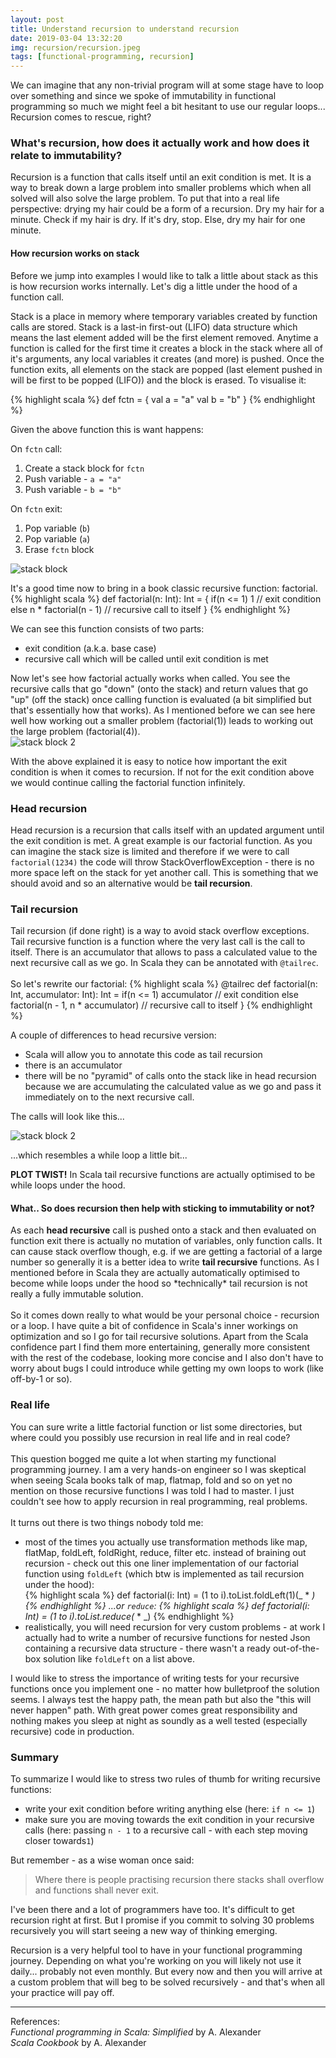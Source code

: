 ```yaml
---
layout: post
title: Understand recursion to understand recursion
date: 2019-03-04 13:32:20
img: recursion/recursion.jpeg 
tags: [functional-programming, recursion]
---
```


 We can imagine that any non-trivial program will at some stage have to loop over something and since we spoke of immutability in functional programming so much we might feel a bit hesitant to use our regular loops... Recursion comes to rescue, right?


### What's recursion, how does it actually work and how does it relate to immutability?

Recursion is a function that calls itself until an exit condition is met. It is a way to break down a large problem into smaller problems which when all solved will also solve the large problem. To put that into a real life perspective: drying my hair could be a form of a recursion. Dry my hair for a minute. Check if my hair is dry. If it's dry, stop. Else, dry my hair for one minute.<br>

#### How recursion works on stack

Before we jump into examples I would like to talk a little about stack as this is how recursion works internally. Let's dig a little under the hood of a function call.

Stack is a place in memory where temporary variables created by function calls are stored. Stack is a last-in first-out (LIFO) data structure which means the last element added will be the first element removed. Anytime a function is called for the first time it creates a block in the stack where all of it's arguments, any local variables it creates (and more) is pushed. Once the function exits, all elements on the stack are popped (last element pushed in will be first to be popped (LIFO)) and the block is erased. To visualise it:

{% highlight scala %}
 def fctn = {
    val a = "a"
    val b = "b"
 }
{% endhighlight %}

Given the above function this is want happens:

On `fctn` call:<br>
1. Create a stack block for `fctn`<br>
1. Push variable - `a = "a"`<br>
1. Push variable - `b = "b"`<br>

On `fctn` exit:<br>
1. Pop variable (`b`)<br>
1. Pop variable (`a`)<br> 
1. Erase `fctn` block<br>

![stack block]({{site.baseurl}}/assets/img/recursion/stack.jpg)

It's a good time now to bring in a book classic recursive function: factorial.<br>
{% highlight scala %}
 def factorial(n: Int): Int = {
    if(n <= 1) 1 // exit condition
    else n * factorial(n - 1) // recursive call to itself
 }
{% endhighlight %}

We can see this function consists of two parts:
* exit condition (a.k.a. base case)
* recursive call which will be called until exit condition is met

Now let's see how factorial actually works when called. You see the recursive calls that go "down" (onto the stack) and return values that go "up" (off the stack) once calling function is evaluated (a bit simplified but that's essentially how that works). As I mentioned before we can see here well how working out a smaller problem (factorial(1)) leads to working out the large problem (factorial(4)).<br>
![stack block 2]({{site.baseurl}}/assets/img/recursion/stack2.jpg)


With the above explained it is easy to notice how important the exit condition is when it comes to recursion. If not for the exit condition above we would continue calling the factorial function infinitely. 

### Head recursion
Head recursion is a recursion that calls itself with an updated argument until the exit condition is met. A great example is our factorial function. As you can imagine the stack size is limited and therefore if we were to call `factorial(1234)` the code will throw StackOverflowException - there is no more space left on the stack for yet another call. This is something that we should avoid and so an alternative would be <b>tail recursion</b>.


### Tail recursion
Tail recursion (if done right) is a way to avoid stack overflow exceptions. Tail recursive function is a function where the very last call is the call to itself. There is an accumulator that allows to pass a calculated value to the next recursive call as we go. In Scala they can be annotated with `@tailrec`. 
<br>
<br>
So let's rewrite our factorial:
{% highlight scala %}
 @tailrec
 def factorial(n: Int, accumulator: Int): Int =
    if(n <= 1) accumulator // exit condition
    else factorial(n - 1, n * accumulator) // recursive call to itself
 }
{% endhighlight %}

A couple of differences to head recursive version:<Br>
* Scala will allow you to annotate this code as tail recursion
* there is an accumulator
* there will be no "pyramid" of calls onto the stack like in head recursion because we are accumulating the calculated value as we go and pass it immediately on to the next recursive call. <br>

The calls will look like this...

![stack block 2]({{site.baseurl}}/assets/img/recursion/stack3.jpg)

...which resembles a while loop a little bit...<br>

<b>PLOT TWIST!</b> In Scala tail recursive functions are actually optimised to be while loops under the hood.

#### What.. So does recursion then help with sticking to immutability or not?
  As each <b>head recursive</b> call is pushed onto a stack and then evaluated on function exit there is actually no mutation of variables, only function calls. It can cause stack overflow though, e.g. if we are getting a factorial of a large number so generally it is a better idea to write <b>tail recursive</b> functions. As I mentioned before in Scala they are actually automatically optimised to become while loops under the hood so \*technically\* tail recursion is not really a fully immutable solution. 
  <br><br>
  So it comes down really to what would be your personal choice - recursion or a loop. I have quite a bit of confidence in Scala's inner workings on optimization and so I go for tail recursive solutions. Apart from the Scala confidence part I find them more entertaining, generally more consistent with the rest of the codebase, looking more concise and I also don't have to worry about bugs I could introduce while getting my own loops to work (like off-by-1 or so). 

### Real life
You can sure write a little factorial function or list some directories, but where could you possibly use recursion in real life and in real code?<br><br>
This question bogged me quite a lot when starting my functional programming journey. I am a very hands-on engineer so I was skeptical when seeing Scala books talk of map, flatmap, fold and so on yet no mention on those recursive functions I was told I had to master. I just couldn't see how to apply recursion in real programming, real problems.<br><br>
It turns out there is two things nobody told me:
* most of the times you actually use transformation methods like map, flatMap, foldLeft, foldRight, reduce, filter etc. instead of braining out recursion - check out this one liner implementation of our factorial function using `foldLeft` (which btw is implemented as tail recursion under the hood):<br>
{% highlight scala %}
def factorial(i: Int) = (1 to i).toList.foldLeft(1)(_ * _)
{% endhighlight %}
...or `reduce`:
{% highlight scala %}
def factorial(i: Int) = (1 to i).toList.reduce(_ * _)
{% endhighlight %}
* realistically, you will need recursion for very custom problems - at work I actually had to write a number of recursive functions for nested Json containing a recursive data structure - there wasn't a ready out-of-the-box solution like `foldLeft` on a list above. 

I would like to stress the importance of writing tests for your recursive functions once you implement one - no matter how bulletproof the solution seems. I always test the happy path, the mean path but also the "this will never happen" path. With great power comes great responsibility and nothing makes you sleep at night as soundly as a well tested (especially recursive) code in production.

### Summary 
To summarize I would like to stress two rules of thumb for writing recursive functions:
* write your exit condition before writing anything else (here: `if n <= 1`)
* make sure you are moving towards the exit condition in your recursive calls (here: passing `n - 1` to a recursive call - with each step moving closer towards`1`)

But remember - as a wise woman once said: 
>Where there is people practising recursion there stacks shall overflow and functions shall never exit.

I've been there and a lot of programmers have too. It's difficult to get recursion right at first. But I promise if you commit to solving 30 problems recursively you will start seeing a new way of thinking emerging.

Recursion is a very helpful tool to have in your functional programming journey. Depending on what you're working on you will likely not use it daily... probably not even monthly. But every now and then you will arrive at a custom problem that will beg to be solved recursively - and that's when all your practice will pay off. <br>

----

References:<br>
_Functional programming in Scala: Simplified_ by A. Alexander<br>
_Scala Cookbook_ by A. Alexander
